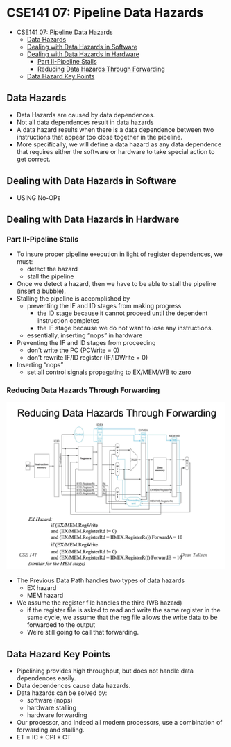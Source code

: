 # CSE141 07: Pipeline Data Hazards

- [CSE141 07: Pipeline Data Hazards](#cse141-07-pipeline-data-hazards)
  - [Data Hazards](#data-hazards)
  - [Dealing with Data Hazards in Software](#dealing-with-data-hazards-in-software)
  - [Dealing with Data Hazards in Hardware](#dealing-with-data-hazards-in-hardware)
    - [Part II-Pipeline Stalls](#part-ii-pipeline-stalls)
    - [Reducing Data Hazards Through Forwarding](#reducing-data-hazards-through-forwarding)
  - [Data Hazard Key Points](#data-hazard-key-points)


## Data Hazards
- Data Hazards are caused by data 
dependences.
- Not all data dependences result in data 
hazards
- A data hazard results when there is a data 
dependence between two instructions that 
appear too close together in the pipeline.
- More specifically, we will define a data 
hazard as any data dependence that requires 
either the software or hardware to take 
special action to get correct.

## Dealing with Data Hazards in Software
- USING No-OPs

## Dealing with Data Hazards in Hardware

### Part II-Pipeline Stalls

- To insure proper pipeline execution in light of register 
dependences, we must:
  - detect the hazard
  - stall the pipeline
- Once we detect a hazard, then we have to be able to stall 
the pipeline (insert a bubble).
- Stalling the pipeline is accomplished by 
  - preventing the IF and ID stages from making progress
    - the ID stage because it cannot proceed until the dependent instruction 
completes
    - the IF stage because we do not want to lose any instructions.
  - essentially, inserting “nops” in hardware
- Preventing the IF and ID stages from proceeding
  - don’t write the PC (PCWrite = 0)
  - don’t rewrite IF/ID register (IF/IDWrite = 0)
- Inserting “nops”
  - set all control signals propagating to EX/MEM/WB to zero

### Reducing Data Hazards Through Forwarding
![](images/cse141_07_01.png)
- The Previous Data Path handles two types of data hazards
    - EX hazard
    - MEM hazard
- We assume the register file handles the third (WB hazard)
    - if the register file is asked to read and write the same register in the 
same cycle, we assume that the reg file allows the write data to be 
forwarded to the output
    -  We’re still going to call that forwarding.

## Data Hazard Key Points
- Pipelining provides high throughput, but does not handle 
data dependences easily.
- Data dependences cause data hazards.
-  Data hazards can be solved by:
    - software (nops)
    - hardware stalling
    - hardware forwarding
- Our processor, and indeed all modern processors, use a 
combination of forwarding and stalling.
- ET = IC * CPI * CT